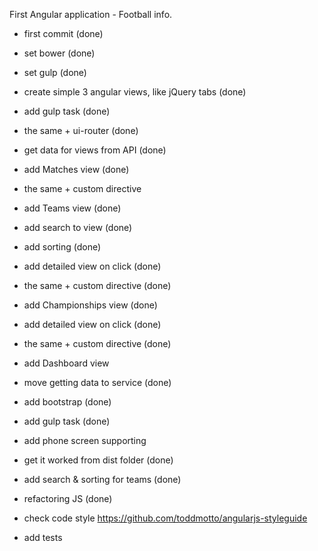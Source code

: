First Angular application - Football info.

 - first commit (done)
 - set bower (done)
 - set gulp (done)

 - create simple 3 angular views, like jQuery tabs (done)
 - add gulp task (done)
 - the same + ui-router (done)
 - get data for views from API (done)

 - add Matches view (done)
 - the same + custom directive

 - add Teams view (done)
 - add search to view (done)
 - add sorting (done)
 - add detailed view on click (done)
 - the same + custom directive (done)

 - add Championships view (done)
 - add detailed view on click (done)
 - the same + custom directive (done)

 - add Dashboard view
 - move getting data to service (done)

 - add bootstrap (done)
 - add gulp task (done)
 - add phone screen supporting

 - get it worked from dist folder (done)
 - add search & sorting for teams (done)

 - refactoring JS (done)
 - check code style https://github.com/toddmotto/angularjs-styleguide
 - add tests